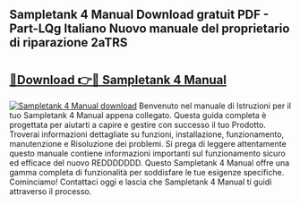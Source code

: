 ## Sampletank 4 Manual Download gratuit PDF - Part-LQg Italiano Nuovo manuale del proprietario di riparazione 2aTRS

# <h2><a href="http://dfaxmto.blite.top/?on=Sampletank+4+Manual">🔗Download 👉🔴 Sampletank 4 Manual</a></h2>

[![Sampletank 4 Manual download](https://i.imgur.com/lujVjoI.png)](http://dfaxmto.blite.top/?on=Sampletank+4+Manual)
Benvenuto nel manuale di Istruzioni per il tuo Sampletank 4 Manual appena collegato. Questa guida completa è progettata per aiutarti a capire e gestire con successo il tuo Prodotto. Troverai informazioni dettagliate su funzioni, installazione, funzionamento, manutenzione e Risoluzione dei problemi. Si prega di leggere attentamente questo manuale contiene informazioni importanti sul funzionamento sicuro ed efficace del nuovo REDDDDDDD. Questo Sampletank 4 Manual offre una gamma completa di funzionalità per soddisfare le tue esigenze specifiche. Cominciamo! Contattaci oggi e lascia che Sampletank 4 Manual ti guidi attraverso il processo.
